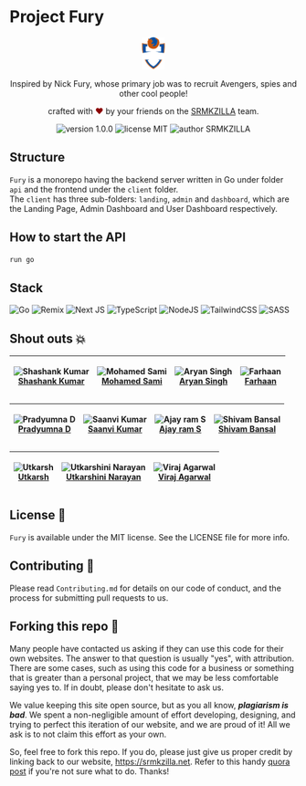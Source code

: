 # Project Fury

<div align="center">
  <img alt="SRMKZILLA Logo" src="client/landing/public/SRMKZILLALogo.svg" height="56" />
</div>
<p align="center">
Inspired by Nick Fury, whose primary job was to recruit Avengers, spies and other cool people!
</p>
<p align="center">
crafted with <span style="color: #8b0000;">&hearts;</span> by your friends on the <a href="https://srmkzilla.net">SRMKZILLA</a> team.
</p>
<p align="center">
    <img src="https://img.shields.io/badge/version-1.0.0-yellowgreen" alt="version 1.0.0"/>
    <img src="https://img.shields.io/badge/license-MIT-brightgreen" alt="license MIT"/>
    <img src="https://img.shields.io/badge/author-SRMKZILLA-orange" alt="author SRMKZILLA"/>
</p>

## Structure

`Fury` is a monorepo having the backend server written in Go under folder `api` and the frontend under the `client` folder.<br>
The `client` has three sub-folders: `landing`, `admin` and `dashboard`, which are the Landing Page, Admin Dashboard and User Dashboard respectively.

## How to start the API

```bash
run go
```

## Stack

![Go](https://img.shields.io/badge/go-%23007D9C.svg?style=for-the-badge&logo=go&logoColor=white)
![Remix](https://img.shields.io/badge/remix-%23A437BC.svg?style=for-the-badge&logo=remix&logoColor=white)
![Next JS](https://img.shields.io/badge/Next-black?style=for-the-badge&logo=next.js&logoColor=white)
![TypeScript](https://img.shields.io/badge/typescript-%23007ACC.svg?style=for-the-badge&logo=typescript&logoColor=white)
![NodeJS](https://img.shields.io/badge/node.js-6DA55F?style=for-the-badge&logo=node.js&logoColor=white)
![TailwindCSS](https://img.shields.io/badge/tailwindcss-%2338B2AC.svg?style=for-the-badge&logo=tailwind-css&logoColor=white)
![SASS](https://img.shields.io/badge/SASS-hotpink.svg?style=for-the-badge&logo=SASS&logoColor=white)

## Shout outs 💥

| <p align="center">![Shashank Kumar](https://github.com/shawshankkumar.png?size=128)<br>[Shashank Kumar](https://github.com/shawshankkumar)</p> | <p align="center">![Mohamed Sami](https://github.com/sm-sami.png?size=128)<br>[Mohamed Sami](https://github.com/sm-sami)</p> | <p align="center">![Aryan Singh](https://github.com/meltedhyperion.png?size=128)<br>[Aryan Singh](https://github.com/meltedhyperion)</p> | <p align="center">![Farhaan](https://github.com/mdfarhaan.png?size=128)<br>[Farhaan](https://github.com/mdfarhaan)</p> |
| ---------------------------------------------------------------------------------------------------------------------------------------------- | ---------------------------------------------------------------------------------------------------------------------------- | ---------------------------------------------------------------------------------------------------------------------------------------- | ---------------------------------------------------------------------------------------------------------------------- |

| <p align="center">![Pradyumna D](https://github.com/YARE0909.png?size=128)<br>[Pradyumna D](https://github.com/YARE0909)</p> | <p align="center">![Saanvi Kumar](https://github.com/SaanviKumar13.png?size=128)<br>[Saanvi Kumar](https://github.com/SaanviKumar13)</p> | <p align="center">![Ajay ram S](https://github.com/CampVamp.png?size=128)<br>[Ajay ram S](https://github.com/CampVamp)</p> | <p align="center">![Shivam Bansal](https://github.com/ShivamBansal07.png?size=128)<br>[Shivam Bansal](https://github.com/ShivamBansal07)</p> |
| ---------------------------------------------------------------------------------------------------------------------------- | ---------------------------------------------------------------------------------------------------------------------------------------- | -------------------------------------------------------------------------------------------------------------------------- | -------------------------------------------------------------------------------------------------------------------------------------------- |

| <p align="center">![Utkarsh](https://github.com/Utkarsh575.png?size=128)<br>[Utkarsh](https://github.com/Utkarsh575)</p> | <p align="center">![Utkarshini Narayan](https://github.com/utkarshini14.png?size=128)<br>[Utkarshini Narayan](https://github.com/utkarshini14)</p> | <p align="center">![Viraj Agarwal](https://github.com/agarwalviraj.png?size=128)<br>[Viraj Agarwal](https://github.com/agarwalviraj)</p> |
| ------------------------------------------------------------------------------------------------------------------------ | -------------------------------------------------------------------------------------------------------------------------------------------------- | ---------------------------------------------------------------------------------------------------------------------------------------- |

## License 📜

`Fury` is available under the MIT license. See the LICENSE file for more info.

## Contributing 🤝

Please read `Contributing.md` for details on our code of conduct, and the process for submitting pull requests to us.

## Forking this repo 🚨

Many people have contacted us asking if they can use this code for their own websites. The answer to that question is usually "yes", with attribution. There are some cases, such as using this code for a business or something that is greater than a personal project, that we may be less comfortable saying yes to. If in doubt, please don't hesitate to ask us.

We value keeping this site open source, but as you all know, _**plagiarism is bad**_. We spent a non-negligible amount of effort developing, designing, and trying to perfect this iteration of our website, and we are proud of it! All we ask is to not claim this effort as your own.

So, feel free to fork this repo. If you do, please just give us proper credit by linking back to our website, https://srmkzilla.net. Refer to this handy [quora post](https://www.quora.com/Is-it-bad-to-copy-other-peoples-code) if you're not sure what to do. Thanks!
